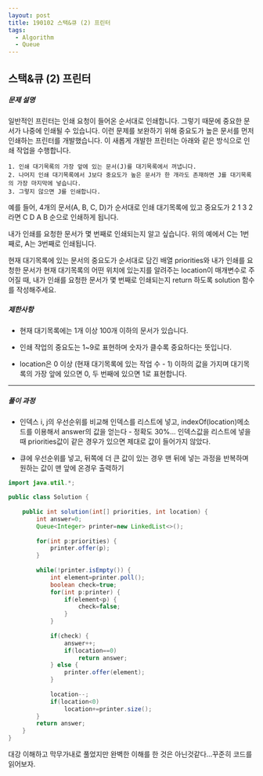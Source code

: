 ```yaml
---
layout: post
title: 190102 스택&큐 (2) 프린터
tags:
  - Algorithm
  - Queue
---
```

## 스택&큐 (2)  프린터

##### 문제 설명

일반적인 프린터는 인쇄 요청이 들어온 순서대로 인쇄합니다. 그렇기 때문에 중요한 문서가 나중에 인쇄될 수 있습니다. 이런 문제를 보완하기 위해 중요도가 높은 문서를 먼저 인쇄하는 프린터를 개발했습니다. 이 새롭게 개발한 프린터는 아래와 같은 방식으로 인쇄 작업을 수행합니다.

```
1. 인쇄 대기목록의 가장 앞에 있는 문서(J)를 대기목록에서 꺼냅니다.
2. 나머지 인쇄 대기목록에서 J보다 중요도가 높은 문서가 한 개라도 존재하면 J를 대기목록의 가장 마지막에 넣습니다.
3. 그렇지 않으면 J를 인쇄합니다.
```

예를 들어, 4개의 문서(A, B, C, D)가 순서대로 인쇄 대기목록에 있고 중요도가 2 1 3 2 라면 C D A B 순으로 인쇄하게 됩니다.

내가 인쇄를 요청한 문서가 몇 번째로 인쇄되는지 알고 싶습니다. 위의 예에서 C는 1번째로, A는 3번째로 인쇄됩니다.

현재 대기목록에 있는 문서의 중요도가 순서대로 담긴 배열 priorities와 내가 인쇄를 요청한 문서가 현재 대기목록의 어떤 위치에 있는지를 알려주는 location이 매개변수로 주어질 때, 내가 인쇄를 요청한 문서가 몇 번째로 인쇄되는지 return 하도록 solution 함수를 작성해주세요.

##### 제한사항

- 현재 대기목록에는 1개 이상 100개 이하의 문서가 있습니다.

- 인쇄 작업의 중요도는 1~9로 표현하며 숫자가 클수록 중요하다는 뜻입니다.

- location은 0 이상 (현재 대기목록에 있는 작업 수 - 1) 이하의 값을 가지며 대기목록의 가장 앞에 있으면 0, 두 번째에 있으면 1로 표현합니다.

------

##### 풀이 과정

- 인덱스 i, j의 우선순위를 비교해 인덱스를 리스트에 넣고, indexOf(location)메소드를 이용해서 answer의 값을 얻는다 - 정확도 30%... 인덱스값을 리스트에 넣을때 priorities값이 같은 경우가 있으면 제대로 값이 들어가지 않았다.

- 큐에 우선순위를 넣고, 뒤쪽에 더 큰 값이 있는 경우 맨 뒤에 넣는 과정을 반복하며 원하는 값이 맨 앞에 온경우 출력하기

```java
import java.util.*;

public class Solution {
	
	public int solution(int[] priorities, int location) {
		int answer=0;
		Queue<Integer> printer=new LinkedList<>();
		
		for(int p:priorities) {
			printer.offer(p);
		}
		
		while(!printer.isEmpty()) {
			int element=printer.poll();
			boolean check=true;
			for(int p:printer) {
				if(element<p) {
					check=false;
				}
			}
		
			if(check) {
				answer++;
				if(location==0)
					return answer;
			} else {
				printer.offer(element);
			}
			
			location--;
			if(location<0)
				location+=printer.size();
		}
		return answer;
	}
}
```

대강 이해하고 막무가내로 풀었지만 완벽한 이해를 한 것은 아닌것같다...꾸준히 코드를 읽어보자.

